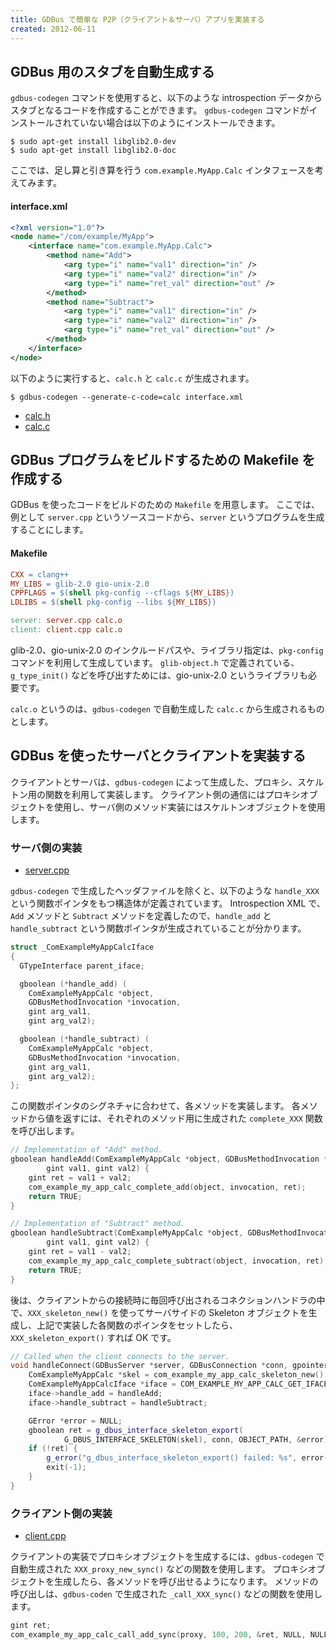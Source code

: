 ```yaml
---
title: GDBus で簡単な P2P（クライアント＆サーバ）アプリを実装する
created: 2012-06-11
---
```


GDBus 用のスタブを自動生成する
----

`gdbus-codegen` コマンドを使用すると、以下のような introspection データからスタブとなるコードを作成することができます。
`gdbus-codegen` コマンドがインストールされていない場合は以下のようにインストールできます。

```
$ sudo apt-get install libglib2.0-dev
$ sudo apt-get install libglib2.0-doc
```

ここでは、足し算と引き算を行う `com.example.MyApp.Calc` インタフェースを考えてみます。

#### interface.xml

```xml
<?xml version="1.0"?>
<node name="/com/example/MyApp">
    <interface name="com.example.MyApp.Calc">
        <method name="Add">
            <arg type="i" name="val1" direction="in" />
            <arg type="i" name="val2" direction="in" />
            <arg type="i" name="ret_val" direction="out" />
        </method>
        <method name="Subtract">
            <arg type="i" name="val1" direction="in" />
            <arg type="i" name="val2" direction="in" />
            <arg type="i" name="ret_val" direction="out" />
        </method>
    </interface>
</node>
```

以下のように実行すると、`calc.h` と `calc.c` が生成されます。

```
$ gdbus-codegen --generate-c-code=calc interface.xml
```

* [calc.h](./gdbus/calc.h)
* [calc.c](./gdbus/calc.c)


GDBus プログラムをビルドするための Makefile を作成する
----

GDBus を使ったコードをビルドのための `Makefile` を用意します。
ここでは、例として `server.cpp` というソースコードから、`server` というプログラムを生成することにします。

#### Makefile

```makefile
CXX = clang++
MY_LIBS = glib-2.0 gio-unix-2.0
CPPFLAGS = $(shell pkg-config --cflags ${MY_LIBS})
LDLIBS = $(shell pkg-config --libs ${MY_LIBS})

server: server.cpp calc.o
client: client.cpp calc.o
```

glib-2.0、gio-unix-2.0 のインクルードパスや、ライブラリ指定は、`pkg-config` コマンドを利用して生成しています。
`glib-object.h` で定義されている、`g_type_init()` などを呼び出すためには、gio-unix-2.0 というライブラリも必要です。

`calc.o` というのは、`gdbus-codegen` で自動生成した `calc.c` から生成されるものとします。


GDBus を使ったサーバとクライアントを実装する
----

クライアントとサーバは、`gdbus-codegen` によって生成した、プロキシ、スケルトン用の関数を利用して実装します。
クライアント側の通信にはプロキシオブジェクトを使用し、サーバ側のメソッド実装にはスケルトンオブジェクトを使用します。

### サーバ側の実装

* [server.cpp](./gdbus/server.cpp)

`gdbus-codegen` で生成したヘッダファイルを除くと、以下のような `handle_XXX` という関数ポインタをもつ構造体が定義されています。
Introspection XML で、`Add` メソッドと `Subtract` メソッドを定義したので、`handle_add` と `handle_subtract` という関数ポインタが生成されていることが分かります。

```cpp
struct _ComExampleMyAppCalcIface
{
  GTypeInterface parent_iface;

  gboolean (*handle_add) (
    ComExampleMyAppCalc *object,
    GDBusMethodInvocation *invocation,
    gint arg_val1,
    gint arg_val2);

  gboolean (*handle_subtract) (
    ComExampleMyAppCalc *object,
    GDBusMethodInvocation *invocation,
    gint arg_val1,
    gint arg_val2);
};
```

この関数ポインタのシグネチャに合わせて、各メソッドを実装します。
各メソッドから値を返すには、それぞれのメソッド用に生成された `complete_XXX` 関数を呼び出します。

```cpp
// Implementation of "Add" method.
gboolean handleAdd(ComExampleMyAppCalc *object, GDBusMethodInvocation *invocation,
        gint val1, gint val2) {
    gint ret = val1 + val2;
    com_example_my_app_calc_complete_add(object, invocation, ret);
    return TRUE;
}

// Implementation of "Subtract" method.
gboolean handleSubtract(ComExampleMyAppCalc *object, GDBusMethodInvocation *invocation,
        gint val1, gint val2) {
    gint ret = val1 - val2;
    com_example_my_app_calc_complete_subtract(object, invocation, ret);
    return TRUE;
}
```

後は、クライアントからの接続時に毎回呼び出されるコネクションハンドラの中で、`XXX_skeleton_new()` を使ってサーバサイドの Skeleton オブジェクトを生成し、上記で実装した各関数のポインタをセットしたら、`XXX_skeleton_export()` すれば OK です。

```cpp
// Called when the client connects to the server.
void handleConnect(GDBusServer *server, GDBusConnection *conn, gpointer data) {
    ComExampleMyAppCalc *skel = com_example_my_app_calc_skeleton_new();
    ComExampleMyAppCalcIface *iface = COM_EXAMPLE_MY_APP_CALC_GET_IFACE(skel);
    iface->handle_add = handleAdd;
    iface->handle_subtract = handleSubtract;

    GError *error = NULL;
    gboolean ret = g_dbus_interface_skeleton_export(
            G_DBUS_INTERFACE_SKELETON(skel), conn, OBJECT_PATH, &error);
    if (!ret) {
        g_error("g_dbus_interface_skeleton_export() failed: %s", error->message);
        exit(-1);
    }
}
```

### クライアント側の実装

* [client.cpp](./gdbus/client.cpp)

クライアントの実装でプロキシオブジェクトを生成するには、`gdbus-codegen` で自動生成された `XXX_proxy_new_sync()` などの関数を使用します。
プロキシオブジェクトを生成したら、各メソッドを呼び出せるようになります。
メソッドの呼び出しは、`gdbus-coden` で生成された `_call_XXX_sync()` などの関数を使用します。

```cpp
gint ret;
com_example_my_app_calc_call_add_sync(proxy, 100, 200, &ret, NULL, NULL);
```

